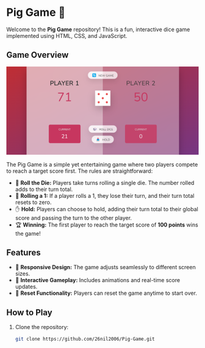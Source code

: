 # Pig Game 🎲

Welcome to the **Pig Game** repository! This is a fun, interactive dice game implemented using HTML, CSS, and JavaScript.

## Game Overview

<p align="center">
  <img src="Pig game Screenshot .png" alt="Pig Game Screenshot" width="600"/>
</p>

The Pig Game is a simple yet entertaining game where two players compete to reach a target score first. The rules are straightforward:

- 🎲 **Roll the Die:** Players take turns rolling a single die. The number rolled adds to their turn total.
- 🚫 **Rolling a 1:** If a player rolls a 1, they lose their turn, and their turn total resets to zero.
- ✋ **Hold:** Players can choose to hold, adding their turn total to their global score and passing the turn to the other player.
- 🏆 **Winning:** The first player to reach the target score of **100 points** wins the game!

## Features

- 🎨 **Responsive Design:** The game adjusts seamlessly to different screen sizes.
- 🎉 **Interactive Gameplay:** Includes animations and real-time score updates.
- 🔄 **Reset Functionality:** Players can reset the game anytime to start over.

## How to Play

1. Clone the repository:
   ```bash
   git clone https://github.com/26nil2006/Pig-Game.git
   ```
